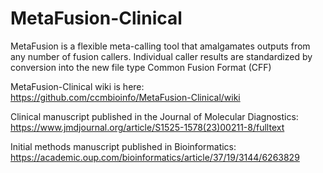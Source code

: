 # MetaFusion-Clinical
MetaFusion is a flexible meta-calling tool that amalgamates outputs from any number of fusion callers. Individual caller results are standardized by conversion into the new file type Common Fusion Format (CFF)

MetaFusion-Clinical wiki is here: https://github.com/ccmbioinfo/MetaFusion-Clinical/wiki

Clinical manuscript published in the Journal of Molecular Diagnostics: https://www.jmdjournal.org/article/S1525-1578(23)00211-8/fulltext

Initial methods manuscript published in Bioinformatics: https://academic.oup.com/bioinformatics/article/37/19/3144/6263829
